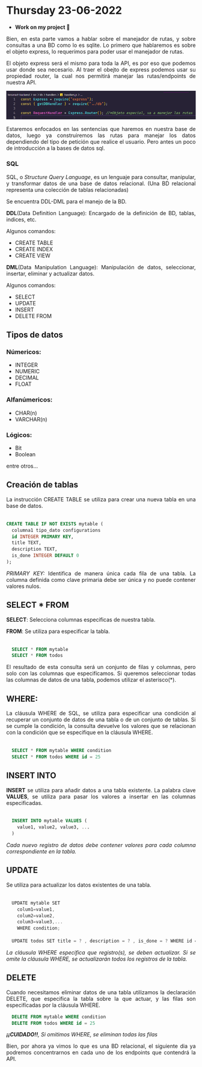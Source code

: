 # Thursday 23-06-2022

<ul>
    <li><strong>Work on my project 🧠</strong></li>
</ul>

<p align="justify">Bien, en esta parte vamos a hablar sobre el manejador de rutas, y sobre consultas a una BD como lo es sqlite. Lo primero que hablaremos es sobre el objeto express, lo requerimos para poder usar el manejador de rutas.</p>

<p align="justify">El objeto express será el mismo para toda la API, es por eso que podemos usar donde sea necesario. Al traer el obejto de express podemos usar su propiedad router, la cual nos permitirá manejar las rutas/endpoints de nuestra API.</p>

<p align="center"><img src="../img/dbHandler.png" alt="dbHanlder-API"/></p>

<p align="justify">Estaremos enfocados en las sentencias que haremos en nuestra base de datos, luego ya construiremos las rutas para manejar los datos dependiendo del tipo de petición que realice el usuario. Pero antes un poco de introducción a la bases de datos sql.</p>

### SQL

<p align="justify">SQL, o <i>Structure Query Language</i>, es un lenguaje para consultar, manipular, y transformar datos de una base de datos relacional. (Una BD relacional representa una colección de tablas relacionadas)</p>

<p align="justify">Se encuentra DDL-DML para el manejo de la BD.</p>

<p align="justify"><strong>DDL</strong>(Data Definition Language): Encargado de la definición de BD, tablas, indices, etc.</p>

Algunos comandos:

<ul>
  <li>CREATE TABLE</li>
  <li>CREATE INDEX</li>
  <li>CREATE VIEW</li>
</ul>

<p align="justify"><strong>DML</strong>(Data Manipulation Language): Manipulación de datos, seleccionar, insertar, eliminar y actualizar datos.</p>

Algunos comandos:

<ul>
  <li>SELECT</li>
  <li>UPDATE</li>
  <li>INSERT</li>
  <li>DELETE FROM</li>
</ul>

## Tipos de datos

### **Númericos:**

<ul>
  <li>INTEGER</li>
  <li>NUMERIC</li>
  <li>DECIMAL</li>
  <li>FLOAT</li>
</ul>

### **Alfanúmericos:**

<ul>
  <li>CHAR(n)</li>
  <li>VARCHAR(n)</li>
</ul>

### **Lógicos:**

<ul>
  <li>Bit</li>
  <li>Boolean</li>
</ul>

entre otros...

## Creación de tablas

<p align="justify">La instrucción CREATE TABLE se utiliza para crear una nueva tabla en una base de datos.</p>

```sql

CREATE TABLE IF NOT EXISTS mytable (
  columna1 tipo_dato configurations
  id INTEGER PRIMARY KEY,
  title TEXT,
  description TEXT,
  is_done INTEGER DEFAULT 0
);

``` 

<p align="justify"><i>PRIMARY KEY:</i> Identifica de manera única cada fila de una tabla. La columna definida como clave primaria debe ser única y no puede contener valores nulos.</p>

## SELECT * FROM

<p align="justify"><strong>SELECT</strong>: Selecciona columnas especificas de nuestra tabla.</p>
<p align="justify"><strong>FROM</strong>: Se utiliza para especificar la tabla.</p>

```sql

  SELECT * FROM mytable
  SELECT * FROM todos

``` 

<p align="justify">El resultado de esta consulta será un conjunto de filas y columnas, pero solo con las columnas que especifícamos. Si queremos seleccionar todas las columnas de datos de una tabla, podemos utilizar el asterisco(*).</p>

## WHERE:

<p align="justify">La cláusula WHERE de SQL, se utiliza para especificar una condición al recuperar un conjunto de datos de una tabla o de un conjunto de tablas. Si se cumple la condición, la consulta devuelve los valores que se relacionan con la condición que se especifique en la cláusula WHERE.</p>

```sql

  SELECT * FROM mytable WHERE condition
  SELECT * FROM todos WHERE id = 25

```

## INSERT INTO 

<p align="justify"><strong>INSERT</strong> se utiliza para añadir datos a una tabla existente. La palabra clave <strong>VALUES</strong>, se utiliza para pasar los valores a insertar en las columnas especificadas.</p>

```sql

  INSERT INTO mytable VALUES (
    value1, value2, value3, ...
  )

```

<p align="justify"><i>Cada nuevo registro de datos debe contener valores para cada columna correspondiente en la tabla.</i></p>

## UPDATE

<p align="justify">Se utiliza para actualizar los datos existentes de una tabla.</p>

```typescript

  UPDATE mytable SET 
    colum1=value1,
    colum2=value2,
    colum3=value3,...
    WHERE condition;

  UPDATE todos SET title = ? , description = ? , is_done = ? WHERE id = ?
``` 

<p align="justify"><i>La cláusula WHERE especifica que registro(s), se deben actualizar. Si se omite la cláusula WHERE, se actualizarán todos los registros de la tabla.</i></p>

## DELETE

<p align="justify">Cuando necesitamos eliminar datos de una tabla utilizamos la declaración DELETE, que especifica la tabla sobre la que actuar, y las filas son especifícadas por la cláusula WHERE.</p>

```sql
  DELETE FROM mytable WHERE condition
  DELETE FROM todos WHERE id = 25

```

<p align="justify"><i><strong>¡¡CUIDADO!!</strong>, Si omitimos WHERE, se eliminan todas las filas</i></p>

<p align="justify">Bien, por ahora ya vimos lo que es una BD relacional, el siguiente dia ya podremos concentrarnos en cada uno de los endpoints que contendrá la API.</p>
